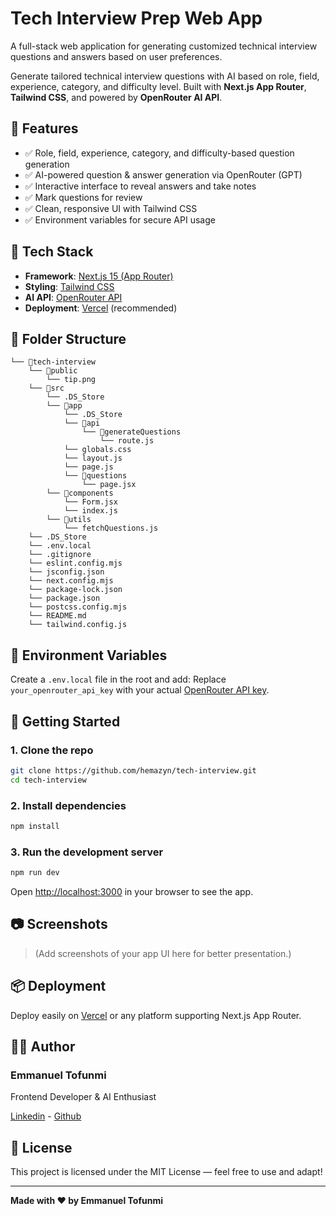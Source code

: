 # Tech Interview Prep Web App

A full-stack web application for generating customized technical interview questions and answers based on user preferences.

Generate tailored technical interview questions with AI based on role, field, experience, category, and difficulty level. Built with **Next.js App Router**, **Tailwind CSS**, and powered by **OpenRouter AI API**.

## 🌟 Features

- ✅ Role, field, experience, category, and difficulty-based question generation
- ✅ AI-powered question & answer generation via OpenRouter (GPT)
- ✅ Interactive interface to reveal answers and take notes
- ✅ Mark questions for review
- ✅ Clean, responsive UI with Tailwind CSS
- ✅ Environment variables for secure API usage

## 🧰 Tech Stack

- **Framework**: [Next.js 15 (App Router)](https://nextjs.org/)
- **Styling**: [Tailwind CSS](https://tailwindcss.com/)
- **AI API**: [OpenRouter API](https://openrouter.ai/)
- **Deployment**: [Vercel](https://vercel.com/) (recommended)

## 📁 Folder Structure

```
└── 📁tech-interview
    └── 📁public
        └── tip.png
    └── 📁src
        └── .DS_Store
        └── 📁app
            └── .DS_Store
            └── 📁api
                └── 📁generateQuestions
                    └── route.js
            └── globals.css
            └── layout.js
            └── page.js
            └── 📁questions
                └── page.jsx
        └── 📁components
            └── Form.jsx
            └── index.js
        └── 📁utils
            └── fetchQuestions.js
    └── .DS_Store
    └── .env.local
    └── .gitignore
    └── eslint.config.mjs
    └── jsconfig.json
    └── next.config.mjs
    └── package-lock.json
    └── package.json
    └── postcss.config.mjs
    └── README.md
    └── tailwind.config.js
```

## 🔐 Environment Variables

Create a `.env.local` file in the root and add:
Replace `your_openrouter_api_key` with your actual [OpenRouter API key](https://openrouter.ai/).

## 🚀 Getting Started

### 1. Clone the repo

```bash
git clone https://github.com/hemazyn/tech-interview.git
cd tech-interview
```

### 2. Install dependencies

```bash
npm install
```

### 3. Run the development server

```bash
npm run dev
```

Open [http://localhost:3000](http://localhost:3000) in your browser to see the app.

## 📷 Screenshots

> (Add screenshots of your app UI here for better presentation.)

## 📦 Deployment

Deploy easily on [Vercel](https://vercel.com/) or any platform supporting Next.js App Router.

## 🧑‍💻 Author
### Emmanuel Tofunmi
Frontend Developer & AI Enthusiast

[Linkedin](https://www.linkedin.com/in/devEmma/) - [Github](https://github.com/Hemazyn)

## 📄 License

This project is licensed under the MIT License — feel free to use and adapt!

---

**Made with ❤️ by Emmanuel Tofunmi**